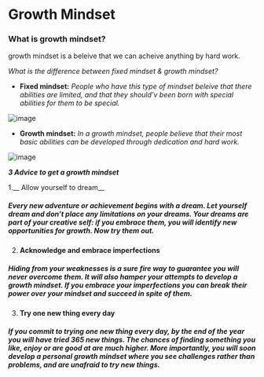 # Growth Mindset
### What is growth mindset? 
growth mindset is a beleive that we can acheive anything by hard work.

 *What is the difference between fixed mindset & growth mindset?* 
* __Fixed mindset:__ *People who have this type of mindset beleive that there abilities are limited, and that they should'v  been born with special abilities for them to be special.* 


![image](https://user-images.githubusercontent.com/83532115/116813098-cbd3e500-ab5a-11eb-845d-d9d8e448927b.png)


* **Growth mindset:**  *In a growth mindset, people believe that their most basic abilities can be developed through dedication and hard work.*

![image](https://user-images.githubusercontent.com/83532115/116813908-f3c54780-ab5e-11eb-9799-da0474ea9fb9.png)

**_3 Advice to get a growth mindset_**

1.__ Allow yourself to dream__
##### Every new adventure or achievement begins with a dream. Let yourself dream and don’t place any limitations on your dreams. Your dreams are part of your creative self: if you embrace them, you will identify new opportunities for growth. Now try them out.

2. __Acknowledge and embrace imperfections__
##### Hiding from your weaknesses is a sure fire way to guarantee you will never overcome them. It will also hamper your attempts to develop a growth mindset. If you embrace your imperfections you can break their power over your mindset and succeed in spite of them.

3. __Try one new thing every day__

##### If you commit to trying one new thing every day, by the end of the year you will have tried 365 new things. The chances of finding something you like, enjoy or are good at are much higher. More importantly, you will soon develop a personal growth mindset where you see challenges rather than problems, and are unafraid to try new things.